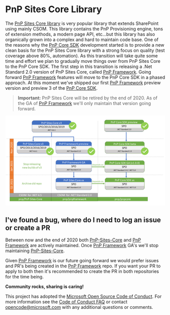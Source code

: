 # PnP Sites Core Library

The [PnP Sites Core library](https://github.com/PnP/PnP-Sites-Core) is very popular library that extends SharePoint using mainly CSOM. This library contains the PnP Provisioning engine, tons of extension methods, a modern page API, etc...but this library has also organically grown into a complex and hard to maintain code base. One of the reasons why the [PnP Core SDK](https://github.com/pnp/pnpcore) development started is to provide a new clean basis for the PnP Sites Core library with a strong focus on quality (test coverage above 80%, automation). As this transition will take quite some time and effort we plan to gradually move things over from PnP Sites Core to the PnP Core SDK. The first step in this transition is releasing a .Net Standard 2.0 version of PnP Sites Core, called [PnP Framework](https://github.com/pnp/pnpframework). Going forward [PnP Framework](https://github.com/pnp/pnpframework) features will move to the PnP Core SDK in a phased approach. At this moment we've shipped our first [PnP Framework](https://github.com/pnp/pnpframework) preview version and preview 3 of the [PnP Core SDK](https://github.com/pnp/pnpcore).

> **Important:**
> PnP Sites Core will be retired by the end of 2020. As of the GA of [PnP Framework](https://github.com/pnp/pnpframework) we'll only maintain that version going forward.

![PnP dotnet roadmap](PnP%20dotnet%20Roadmap%20-%20December%20status.png)

## I've found a bug, where do I need to log an issue or create a PR

Between now and the end of 2020 both [PnP-Sites-Core](https://github.com/PnP/PnP-Sites-Core) and [PnP Framework](https://github.com/pnp/pnpframework) are actively maintained. Once [PnP Framework](https://github.com/pnp/pnpframework) GA's we'll stop maintaining [PnP-Sites-Core](https://github.com/PnP/PnP-Sites-Core).

Given [PnP Framework](https://github.com/pnp/pnpframework) is our future going forward we would prefer issues and PR's being created in the [PnP Framework](https://github.com/pnp/pnpframework) repo. If you want your PR to apply to both then it's recommended to create the PR in both repositories for the time being.

**Community rocks, sharing is caring!**

This project has adopted the [Microsoft Open Source Code of Conduct](https://opensource.microsoft.com/codeofconduct/). For more information see the [Code of Conduct FAQ](https://opensource.microsoft.com/codeofconduct/faq/) or contact [opencode@microsoft.com](mailto:opencode@microsoft.com) with any additional questions or comments.